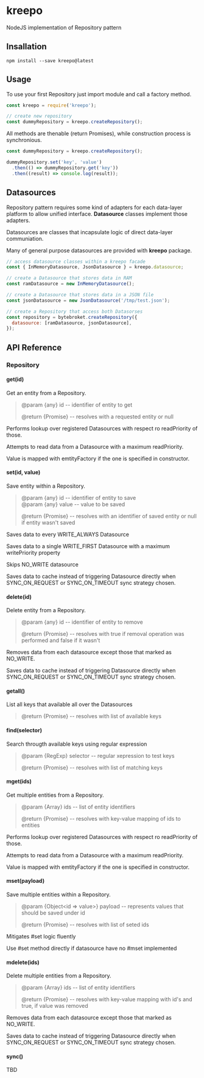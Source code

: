 # kreepo
NodeJS implementation of Repository pattern

## Insallation

`npm install --save kreepo@latest`

## Usage

To use your first Repository just import module and call a factory method.

```javascript
const kreepo = require('kreepo');

// create new repository
const dummyRepository = kreepo.createRepository();
```

All methods are thenable (return Promises), while construction process is synchronious.

```javascript
const dummyRepository = kreepo.createRepository();

dummyRepository.set('key', 'value')
  .then(() => dummyRepository.get('key'))
  .then((result) => console.log(result));
```

## Datasources

Repository pattern requires some kind of adapters for each data-layer platform to allow unified interface. **Datasource** classes implement those adapters.

Datasources are classes that incapsulate logic of direct data-layer communiation.

Many of general purpose datasources are provided with **kreepo** package.

```javascript
// access datasource classes within a kreepo facade
const { InMemoryDatasource, JsonDatasource } = kreepo.datasource;

// create a Datasource that stores data in RAM
const ramDatasource = new InMemoryDatasource();

// create a Datasource that stores data in a JSON file
const jsonDatasource = new JsonDatasource('/tmp/test.json');

// create a Repository that access both Datasorses
const repository = bytebroket.createRepository({
  datasource: [ramDatasource, jsonDatasource],
});
```

## API Reference

### Repository

#### get(id)

Get an entity from a Repository.

> @param  {any} id   -- identifier of entity to get
>
> @return {Promise}  -- resolves with a requested entity or null

Performs lookup over registered Datasources with respect ro readPriority of those.

Attempts to read data from a Datasource with a maximum readPriority.

Value is mapped with emtityFactory if the one is specified in constructor.

#### set(id, value)

Save entity within a Repository.

> @param {any} id    -- identifier of entity to save <br>
> @param {any} value -- value to be saved
> 
> @return {Promise}  -- resolves with an identifier of saved entity or null if entity wasn't saved

Saves data to every WRITE_ALWAYS Datasource

Saves data to a single WRITE_FIRST Datasource with a maximum 
writePriority property

Skips NO_WRITE datasource

Saves data to cache instead of triggering Datasource directly when SYNC_ON_REQUEST or SYNC_ON_TIMEOUT sync strategy chosen.

#### delete(id)

Delete entity from a Repository.

> @param  {any} id     -- identifier of entity to remove
>
> @return {Promise}    -- resolves with true if removal operation was performed and false if it wasn't

Removes data from each datasource except those that marked as NO_WRITE.

Saves data to cache instead of triggering Datasource directly when SYNC_ON_REQUEST or SYNC_ON_TIMEOUT sync strategy chosen.

#### getall()

List all keys that available all over the Datasources

> @return {Promise}    -- resolves with list of available keys

#### find(selector)

Search througth available keys using regular expression

> @param  {RegExp}   selector  -- regular xepression to test keys
>
> @return {Promise}            -- resolves with list of matching keys

#### mget(ids)

Get multiple entities from a Repository.

> @param  {Array<any>} ids   -- list of entity identifiers
>
> @return {Promise}          -- resolves with key-value mapping of ids to entities

Performs lookup over registered Datasources with respect ro readPriority of those.

Attempts to read data from a Datasource with a maximum readPriority.

Value is mapped with emtityFactory if the one is specified in constructor.

#### mset(payload)

Save multiple entities within a Repository.

> @param  {Object<id => value>} payload  -- represents values that should be saved under id
>
> @return {Promise}                      -- resolves with list of seted ids

Mitigates #set logic fluently

Use #set method directly if datasource have no #mset implemented

#### mdelete(ids)

Delete multiple entities from a Repository.

> @param  {Array<any>} ids   -- list of entity identifiers
>
> @return {Promise}          -- resolves with key-value mapping with id's and true, if value was removed

Removes data from each datasource except those that marked as NO_WRITE.

Saves data to cache instead of triggering Datasource directly when SYNC_ON_REQUEST or SYNC_ON_TIMEOUT sync strategy chosen.

#### sync()

TBD
